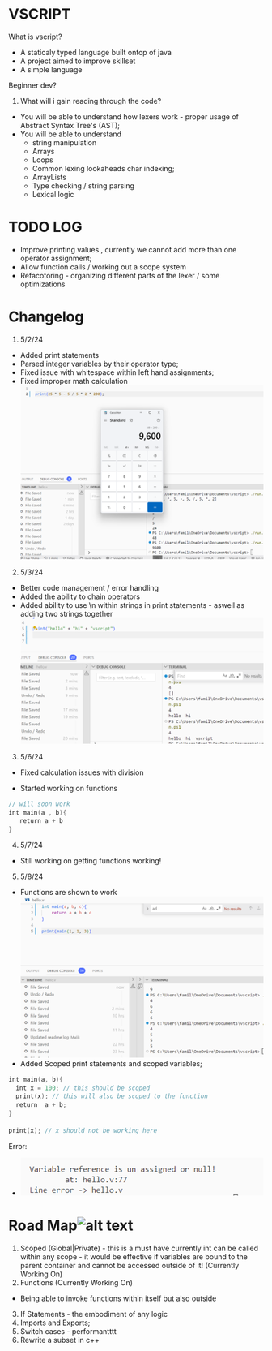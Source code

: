 # VSCRIPT


What is vscript?
- A staticaly typed language built ontop of java
- A project aimed to improve skillset
- A simple language


Beginner dev?

1. What will i gain reading through the code?
 - You will be able to understand how lexers work - proper usage of Abstract Syntax Tree's (AST);
 - You will be able to understand 
    - string manipulation 
    - Arrays
    - Loops
    - Common lexing lookaheads char indexing;
    - ArrayLists
    - Type checking / string parsing
    - Lexical logic


# TODO LOG
-  Improve printing values , currently we cannot add more than one operator assignment;
-  Allow function calls  / working out a scope system
-  Refacotoring - organizing different parts of the lexer / some optimizations  
# Changelog

1. 5/2/24 
 - Added print statements 
 - Parsed integer variables by their operator type; 
 - Fixed issue with whitespace within left hand assignments;  
 - Fixed improper math calculation
  ![alt text](screenshots/image-1.png)

2. 5/3/24 
 - Better code management / error handling 
 - Added the ability to chain operators
 - Added ability to use \n within strings in print statements - aswell as adding two strings together
 ![alt text](screenshots/image2.png)
3. 5/6/24  
 - Fixed calculation issues with division

 - Started working on functions
 ```v
 // will soon work
 int main(a , b){
    return a + b
 }
 ```
 4. 5/7/24
  - Still working on getting functions working!

 5. 5/8/24
  - Functions are shown to work
  ![Functions Working](screenshots/image.png)
  - Added Scoped print statements and scoped variables;
```v
int main(a, b){ 
  int x = 100; // this should be scoped
  print(x); // this will also be scoped to the function
  return  a + b;
}     

print(x); // x should not be working here
``` 
Error: 
  - ![unsgined print](screenshots/image3.png)

# Road Map![alt text](image.png)
1. Scoped (Global|Private) - this is a must have currently int can be called within any scope - it would be effective if variables are bound to the parent container and cannot be accessed outside of it!  (Currently Working On)
2. Functions (Currently Working On)
 - Being able to invoke functions within itself but also outside 
3. If Statements - the embodiment of any logic 
4. Imports and Exports;
5. Switch cases - performantttt
6. Rewrite a subset in c++ 